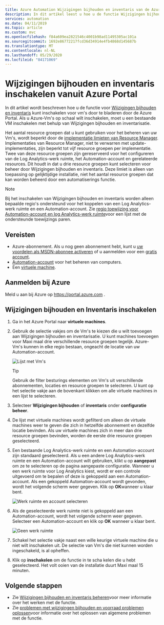 ```yaml
---
title: Azure Automation Wijzigingen bijhouden en inventaris van de Azure Portal inschakelen
description: In dit artikel leest u hoe u de functie Wijzigingen bijhouden en inventaris kunt inschakelen vanuit de Azure Portal.
services: automation
ms.date: 04/11/2019
ms.topic: article
ms.custom: mvc
ms.openlocfilehash: f84a609ea2821546c4001b98ad11495305ac101a
ms.sourcegitcommit: 1692e86772217fcd36d34914e4fb4868d145687b
ms.translationtype: MT
ms.contentlocale: nl-NL
ms.lasthandoff: 05/29/2020
ms.locfileid: "84171069"
---
```

# <a name="enable-change-tracking-and-inventory-from-azure-portal"></a>Wijzigingen bijhouden en inventaris inschakelen vanuit Azure Portal

In dit artikel wordt beschreven hoe u de functie voor [Wijzigingen bijhouden en inventaris](change-tracking.md) kunt inschakelen voor vm's door te bladeren door de Azure Portal. Als u Azure-Vm's op schaal wilt inschakelen, moet u een bestaande VM inschakelen met behulp van Wijzigingen bijhouden en inventarisatie. 

Het aantal resource groepen dat u kunt gebruiken voor het beheren van uw Vm's, wordt beperkt door de [implementatie limieten van Resource Manager](../azure-resource-manager/templates/cross-resource-group-deployment.md). Implementaties van Resource Manager, niet te verwarren met update-implementaties, zijn beperkt tot vijf resource groepen per implementatie. Twee van deze resource groepen zijn gereserveerd voor het configureren van de Log Analytics-werk ruimte, het Automation-account en gerelateerde resources. Dit houdt in dat u drie resource groepen kunt selecteren voor beheer door Wijzigingen bijhouden en inventaris. Deze limiet is alleen van toepassing op gelijktijdige installatie, niet het aantal resource groepen dat kan worden beheerd door een automatiserings functie.

> [!NOTE]
> Bij het inschakelen van Wijzigingen bijhouden en inventaris worden alleen bepaalde regio's ondersteund voor het koppelen van een Log Analytics-werk ruimte en een Automation-account. Zie [regio toewijzing voor Automation-account en log Analytics-werk ruimte](how-to/region-mappings.md)voor een lijst met de ondersteunde toewijzings paren.

## <a name="prerequisites"></a>Vereisten

* Azure-abonnement. Als u nog geen abonnement hebt, kunt u [uw voordelen als MSDN-abonnee activeren](https://azure.microsoft.com/pricing/member-offers/msdn-benefits-details/) of u aanmelden voor een [gratis account](https://azure.microsoft.com/free/?WT.mc_id=A261C142F).
* [Automation-account](automation-offering-get-started.md) voor het beheren van computers.
* Een [virtuele machine](../virtual-machines/windows/quick-create-portal.md).

## <a name="sign-in-to-azure"></a>Aanmelden bij Azure

Meld u aan bij Azure op https://portal.azure.com .

## <a name="enable-change-tracking-and-inventory"></a>Wijzigingen bijhouden en Inventaris inschakelen

1. Ga in het Azure Portal naar **virtuele machines**.

2. Gebruik de selectie vakjes om de Vm's te kiezen die u wilt toevoegen aan Wijzigingen bijhouden en inventarisatie. U kunt machines toevoegen voor Maxi maal drie verschillende resource groepen tegelijk. Azure-Vm's kunnen in elke regio bestaan, ongeacht de locatie van uw Automation-account.

    ![Lijst met Vm's](media/automation-enable-changes-from-browse/vmlist.png)

    > [!TIP]
    > Gebruik de filter besturings elementen om Vm's uit verschillende abonnementen, locaties en resource groepen te selecteren. U kunt op het selectie vakje aan de bovenkant klikken om alle virtuele machines in een lijst te selecteren.

3. Selecteer **Wijzigingen bijhouden** of **inventaris** onder **configuratie beheer**.

4. De lijst met virtuele machines wordt gefilterd om alleen de virtuele machines weer te geven die zich in hetzelfde abonnement en dezelfde locatie bevinden. Als uw virtuele machines zich in meer dan drie resource groepen bevinden, worden de eerste drie resource groepen geselecteerd.

5. Een bestaande Log Analytics-werk ruimte en een Automation-account zijn standaard geselecteerd. Als u een andere Log Analytics-werk ruimte en een Automation-account wilt gebruiken, klikt u op **aangepast** om ze te selecteren op de pagina aangepaste configuratie. Wanneer u een werk ruimte voor Log Analytics kiest, wordt er een controle uitgevoerd om te bepalen of deze is gekoppeld aan een Automation-account. Als een gekoppeld Automation-account wordt gevonden, wordt het volgende scherm weer gegeven. Klik op **OK**wanneer u klaar bent.

    ![Werk ruimte en account selecteren](media/automation-enable-changes-from-browse/selectworkspaceandaccount.png)

6. Als de geselecteerde werk ruimte niet is gekoppeld aan een Automation-account, wordt het volgende scherm weer gegeven. Selecteer een Automation-account en klik op **OK** wanneer u klaar bent.

    ![Geen werk ruimte](media/automation-enable-changes-from-browse/no-workspace.png)

7. Schakel het selectie vakje naast een wille keurige virtuele machine die u niet wilt inschakelen uit. De selectie van Vm's die niet kunnen worden ingeschakeld, is al opheffen.

8. Klik op **inschakelen** om de functie in te scha kelen die u hebt geselecteerd. Het volt ooien van de installatie duurt Maxi maal 15 minuten.

## <a name="next-steps"></a>Volgende stappen

* Zie [Wijzigingen bijhouden en inventaris beheren](change-tracking-file-contents.md)voor meer informatie over het werken met de functie.
* Zie [problemen met wijzigingen bijhouden en voorraad problemen oplossen](troubleshoot/change-tracking.md)voor informatie over het oplossen van algemene problemen met de functie.